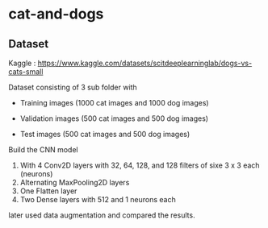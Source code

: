 # cat-and-dogs
## Dataset
Kaggle : https://www.kaggle.com/datasets/scitdeeplearninglab/dogs-vs-cats-small

Dataset consisting of 3 sub folder with

- Training images (1000 cat images and 1000 dog images)
  
- Validation images (500 cat images and 500 dog images)

- Test images (500 cat images and 500 dog images)

Build the CNN model
1. With 4 Conv2D layers with 32, 64, 128, and 128 filters of sixe 3 x 3 each (neurons)
2. Alternating MaxPooling2D layers
3. One Flatten layer
4. Two Dense layers with 512 and 1 neurons each

later used data augmentation and compared the results.
